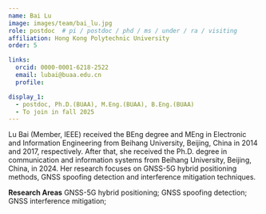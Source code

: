 ```yaml
---
name: Bai Lu
image: images/team/bai_lu.jpg
role: postdoc  # pi / postdoc / phd / ms / under / ra / visiting
affiliation: Hong Kong Polytechnic University
order: 5

links:
  orcid: 0000-0001-6218-2522
  email: lubai@buaa.edu.cn
  profile: 

display_1: 
  - postdoc, Ph.D.(BUAA), M.Eng.(BUAA), B.Eng.(BUAA)
  - To join in fall 2025 
---
```


<!--  Add a short self introduction here -->
<!-- Like Research Areas -->

Lu Bai (Member, IEEE) received the BEng degree and MEng in Electronic and Information Engineering from Beihang University, Beijing, China in 2014 and 2017, respectively. After that, she received the Ph.D. degree in communication and information systems from Beihang University, Beijing, China, in 2024.
Her research focuses on GNSS-5G hybrid positioning methods, GNSS spoofing detection and interference mitigation techniques.

**Research Areas**
GNSS-5G hybrid positioning; GNSS spoofing detection; GNSS interference mitigation;
